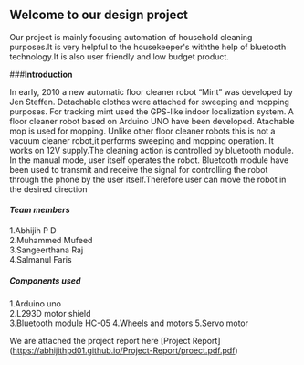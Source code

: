## Welcome to our design project
Our project is mainly focusing automation of household cleaning purposes.It is very helpful to the housekeeper's withthe help of bluetooth technology.It is also user friendly and low budget product.

###**Introduction**

In early, 2010 a new automatic floor cleaner robot “Mint” was developed by Jen 
Steffen. Detachable clothes were attached for sweeping and mopping purposes. For 
tracking mint used the GPS-like indoor localization system.
A floor cleaner robot based on Arduino UNO have been developed. Atachable mop 
is used for mopping. Unlike other floor cleaner robots this is not a vacuum cleaner robot,it 
performs sweeping and mopping operation. It works on 12V supply.The cleaning action is 
controlled by bluetooth module.
In the manual mode, user itself operates the robot.
Bluetooth module have been used to transmit and receive the signal for controlling the 
robot through the phone by the user itself.Therefore user can move the robot in the desired direction


#### _Team members_
1.Abhijih P D\
2.Muhammed Mufeed\
3.Sangeerthana Raj\
4.Salmanul Faris

##### _Components used_
1.Arduino uno\
2.L293D motor shield\
3.Bluetooth module HC-05
4.Wheels and motors
5.Servo motor

 We are attached the project report here
 [Project Report] (https://abhijithpd01.github.io/Project-Report/proect.pdf.pdf)


